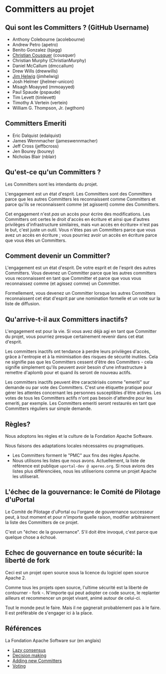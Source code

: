 # Committers au projet

## Qui sont les Committers ? (GitHub Username)

 - Anthony Colebourne (acolebourne)
 - Andrew Petro (apetro)
 - Benito Gonzalez (bjagg)
 - [Christian Cousquer][] (cousquer)
 - Christian Murphy (ChristianMurphy)
 - Daniel McCallum (dmccallum)
 - Drew Wills (drewwills)
 - [Jim Helwig] (jimhelwig)
 - Josh Helmer (jhelmer-unicon)
 - Misagh Moayyed (mmoayyed)
 - Paul Spaude (pspaude)
 - Tim Levett (timlevett)
 - Timothy A Vertein (vertein)
 - William G. Thompson, Jr. (wgthom)

## Committers Emeriti

 - Eric Dalquist (edalquist)
 - James Wennmacher (jameswennmacher)
 - Jeff Cross (jeffbcross)
 - Jen Bourey (bourey)
 - Nicholas Blair (nblair)

## Qu'est-ce qu'un Committers ?

Les Committers sont les intendants du projet.

L'engagement est un état d'esprit. Les Committers sont des Committers parce que les autres Committers les reconnaissent comme Committers et parce qu'ils se reconnaissent comme (et agissent) comme des Committers.

Cet engagement n'est *pas* un accès pour écrire des modifications. Les Committers ont certes le droit d'accès en écriture et ainsi que d'autres privilèges d'infrastructure similaires, mais «un accès en écriture» n'est pas le but, c'est juste un outil. Vous n'êtes pas un Committers parce que vous avez un accès en écriture ; vous pourriez avoir un accès en écriture parce que vous êtes un Committers.

## Comment devenir un Committer?

L'engagement est un état d'esprit. De votre esprit et de l'esprit des autres Committers. Vous devenez un Committer parce que les autres committers vous reconnaissent en tant que Committer et parce que vous vous reconnaissez comme (et agissez comme) un Committer.

Formellement, vous devenez un Committer lorsque les autres Committers reconnaissent cet état d'esprit par une nomination formelle et un vote sur la liste de diffusion.

## Qu'arrive-t-il aux Committers inactifs?

L'engagement est pour la vie. Si vous avez déjà agi en tant que Committer du projet, vous pourriez presque certainement revenir dans cet état d'esprit.

Les committers inactifs ont tendance à perdre leurs privilèges d'accès, grâce à l'entropie et à la minimisation des risques de sécurité inutiles. Cela ne signifie pas que les Committers cessent d'être des Committers - cela signifie simplement qu'ils peuvent avoir besoin d'une infrastructure à remettre d'aplomb pour et quand ils seront de nouveau actifs.

Les committers inactifs peuvent être caractérisés comme "emeriti" sur demande ou par vote des Committers. C'est une étiquette pratique pour gérer les attentes concernant les personnes susceptibles d'être actives. Les votes de tous les Committers actifs n'ont pas besoin d'attendre pour les emeriti, par exemple. Les Committers emeriti seront restaurés en tant que Committers réguliers sur simple demande.

## Règles?

Nous adoptons les règles et la culture de la Fondation Apache Software.

Nous faisons des adaptations locales nécessaires ou pragmatiques.

+ Les Committers forment le "PMC" aux fins des règles Apache.
+ Nous utilisons les listes que nous avons. Actuellement, la liste de référence est publique `uportal-dev @ apereo.org`. Si nous avions des listes plus différenciées, nous les utiliserions comme un projet Apache les utiliserait.

## L'échec de la gouvernance: le Comité de Pilotage d'uPortal

Le Comité de Pilotage d'uPortal ou l'organe de gouvernance successeur peut, à tout moment et pour n'importe quelle raison, modifier arbitrairement la liste des Committers de ce projet.

C'est un "échec de la gouvernance". S'il doit être invoqué, c'est parce que quelque chose a échoué.

## Echec de gouvernance en toute sécurité: la liberté de fork

Ceci est un projet open source sous la licence du logiciel open source Apache 2.

Comme tous les projets open source, l'ultime sécurité est la liberté de contourner - fork -. N'importe qui peut adopter ce code source, le replanter ailleurs et recommencer un projet vivant, animé autour de celui-ci.

Tout le monde peut le faire. Mais il ne gagnerait probablement pas à le faire. Il est préférable de s'engager ici à la place.

## Références

La Fondation Apache Software sur (en anglais)

+ [Lazy consensus](https://community.apache.org/committers/lazyConsensus.html)
+ [Decision making](https://community.apache.org/committers/decisionMaking.html)
+ [Adding new Committers](https://community.apache.org/newcommitter.html)
+ [Voting](https://community.apache.org/committers/voting.html)


[Christian Cousquer]: https://groups.google.com/a/apereo.org/d/topic/uportal-dev/oMLYtLAo3zo/discussion
[Jim Helwig]: https://groups.google.com/a/apereo.org/d/msg/uportal-dev/A5ok2Fiab_M/IQP5g9OvCgAJ
